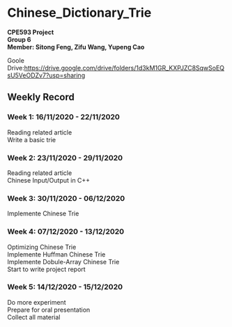 # Chinese_Dictionary_Trie
**CPE593 Project**<br>
**Group 6**<br>
**Member: Sitong Feng, Zifu Wang, Yupeng Cao**<br>

Goole Drive:https://drive.google.com/drive/folders/1d3kM1GR_KXPJZC8SqwSoEQsU5VeODZv7?usp=sharing

## Weekly Record
### Week 1: 16/11/2020 - 22/11/2020
Reading related article <br>
Write a basic trie <br>

### Week 2: 23/11/2020 - 29/11/2020
Reading related article <br>
Chinese Input/Output in C++ <br>

### Week 3: 30/11/2020 - 06/12/2020
Implemente Chinese Trie <br>

### Week 4: 07/12/2020 - 13/12/2020
Optimizing Chinese Trie <br>
Implemente Huffman Chinese Trie <br>
Implemente Dobule-Array Chinese Trie <br>
Start to write project report <br>

### Week 5: 14/12/2020 - 15/12/2020
Do more experiment <br>
Prepare for oral presentation <br>
Collect all material <br>
